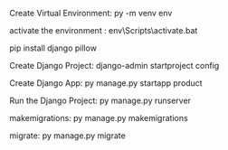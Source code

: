 Create Virtual Environment: py -m venv env

activate the environment : env\Scripts\activate.bat

pip install django pillow

Create Django Project: django-admin startproject config

Create Django App: py manage.py startapp product

Run the Django Project: py manage.py runserver

makemigrations: py manage.py makemigrations

migrate: py manage.py migrate
